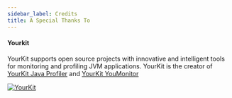 ```yaml
---
sidebar_label: Credits
title: A Special Thanks To
---
```


#### Yourkit

YourKit supports open source projects with innovative and intelligent tools for monitoring and profiling JVM applications. YourKit is the creator of [YourKit Java Profiler](https://www.yourkit.com/java/profiler/)
and [YourKit YouMonitor](https://www.yourkit.com/youmonitor/)


[![YourKit](/img/yourkit.png)](https://www.yourkit.com/)
